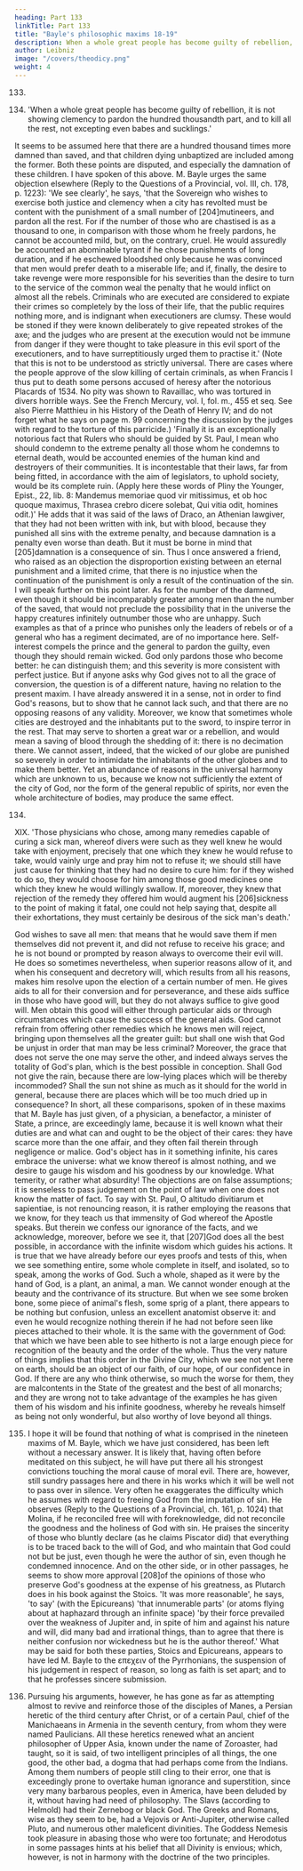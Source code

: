 ```yaml
---
heading: Part 133
linkTitle: Part 133
title: "Bayle's philosophic maxims 18-19"
description: When a whole great people has become guilty of rebellion, it is not showing clemency to pardon the hundred thousandth part
author: Leibniz
image: "/covers/theodicy.png"
weight: 4
---
```



133. 

18. 'When a whole great people has become guilty of rebellion, it is not showing clemency to pardon the hundred thousandth part, and to kill all the rest, not excepting even babes and sucklings.'

It seems to be assumed here that there are a hundred thousand times more damned than saved, and that children dying unbaptized are included among the former. Both these points are disputed, and especially the damnation of these children. I have spoken of this above. M. Bayle urges the same objection elsewhere (Reply to the Questions of a Provincial, vol. III, ch. 178, p. 1223): 'We see clearly', he says, 'that the Sovereign who wishes to exercise both justice and clemency when a city has revolted must be content with the punishment of a small number of [204]mutineers, and pardon all the rest. For if the number of those who are chastised is as a thousand to one, in comparison with those whom he freely pardons, he cannot be accounted mild, but, on the contrary, cruel. He would assuredly be accounted an abominable tyrant if he chose punishments of long duration, and if he eschewed bloodshed only because he was convinced that men would prefer death to a miserable life; and if, finally, the desire to take revenge were more responsible for his severities than the desire to turn to the service of the common weal the penalty that he would inflict on almost all the rebels. Criminals who are executed are considered to expiate their crimes so completely by the loss of their life, that the public requires nothing more, and is indignant when executioners are clumsy. These would be stoned if they were known deliberately to give repeated strokes of the axe; and the judges who are present at the execution would not be immune from danger if they were thought to take pleasure in this evil sport of the executioners, and to have surreptitiously urged them to practise it.' (Note that this is not to be understood as strictly universal. There are cases where the people approve of the slow killing of certain criminals, as when Francis I thus put to death some persons accused of heresy after the notorious Placards of 1534. No pity was shown to Ravaillac, who was tortured in divers horrible ways. See the French Mercury, vol. I, fol. m., 455 et seq. See also Pierre Matthieu in his History of the Death of Henry IV; and do not forget what he says on page m. 99 concerning the discussion by the judges with regard to the torture of this parricide.) 'Finally it is an exceptionally notorious fact that Rulers who should be guided by St. Paul, I mean who should condemn to the extreme penalty all those whom he condemns to eternal death, would be accounted enemies of the human kind and destroyers of their communities. It is incontestable that their laws, far from being fitted, in accordance with the aim of legislators, to uphold society, would be its complete ruin. (Apply here these words of Pliny the Younger, Epist., 22, lib. 8: Mandemus memoriae quod vir mitissimus, et ob hoc quoque maximus, Thrasea crebro dicere solebat, Qui vitia odit, homines odit.)' He adds that it was said of the laws of Draco, an Athenian lawgiver, that they had not been written with ink, but with blood, because they punished all sins with the extreme penalty, and because damnation is a penalty even worse than death. But it must be borne in mind that [205]damnation is a consequence of sin. Thus I once answered a friend, who raised as an objection the disproportion existing between an eternal punishment and a limited crime, that there is no injustice when the continuation of the punishment is only a result of the continuation of the sin. I will speak further on this point later. As for the number of the damned, even though it should be incomparably greater among men than the number of the saved, that would not preclude the possibility that in the universe the happy creatures infinitely outnumber those who are unhappy. Such examples as that of a prince who punishes only the leaders of rebels or of a general who has a regiment decimated, are of no importance here. Self-interest compels the prince and the general to pardon the guilty, even though they should remain wicked. God only pardons those who become better: he can distinguish them; and this severity is more consistent with perfect justice. But if anyone asks why God gives not to all the grace of conversion, the question is of a different nature, having no relation to the present maxim. I have already answered it in a sense, not in order to find God's reasons, but to show that he cannot lack such, and that there are no opposing reasons of any validity. Moreover, we know that sometimes whole cities are destroyed and the inhabitants put to the sword, to inspire terror in the rest. That may serve to shorten a great war or a rebellion, and would mean a saving of blood through the shedding of it: there is no decimation there. We cannot assert, indeed, that the wicked of our globe are punished so severely in order to intimidate the inhabitants of the other globes and to make them better. Yet an abundance of reasons in the universal harmony which are unknown to us, because we know not sufficiently the extent of the city of God, nor the form of the general republic of spirits, nor even the whole architecture of bodies, may produce the same effect.

134. 

XIX. 'Those physicians who chose, among many remedies capable of curing a sick man, whereof divers were such as they well knew he would take with enjoyment, precisely that one which they knew he would refuse to take, would vainly urge and pray him not to refuse it; we should still have just cause for thinking that they had no desire to cure him: for if they wished to do so, they would choose for him among those good medicines one which they knew he would willingly swallow. If, moreover, they knew that rejection of the remedy they offered him would augment his [206]sickness to the point of making it fatal, one could not help saying that, despite all their exhortations, they must certainly be desirous of the sick man's death.'

God wishes to save all men: that means that he would save them if men themselves did not prevent it, and did not refuse to receive his grace; and he is not bound or prompted by reason always to overcome their evil will. He does so sometimes nevertheless, when superior reasons allow of it, and when his consequent and decretory will, which results from all his reasons, makes him resolve upon the election of a certain number of men. He gives aids to all for their conversion and for perseverance, and these aids suffice in those who have good will, but they do not always suffice to give good will. Men obtain this good will either through particular aids or through circumstances which cause the success of the general aids. God cannot refrain from offering other remedies which he knows men will reject, bringing upon themselves all the greater guilt: but shall one wish that God be unjust in order that man may be less criminal? Moreover, the grace that does not serve the one may serve the other, and indeed always serves the totality of God's plan, which is the best possible in conception. Shall God not give the rain, because there are low-lying places which will be thereby incommoded? Shall the sun not shine as much as it should for the world in general, because there are places which will be too much dried up in consequence? In short, all these comparisons, spoken of in these maxims that M. Bayle has just given, of a physician, a benefactor, a minister of State, a prince, are exceedingly lame, because it is well known what their duties are and what can and ought to be the object of their cares: they have scarce more than the one affair, and they often fail therein through negligence or malice. God's object has in it something infinite, his cares embrace the universe: what we know thereof is almost nothing, and we desire to gauge his wisdom and his goodness by our knowledge. What temerity, or rather what absurdity! The objections are on false assumptions; it is senseless to pass judgement on the point of law when one does not know the matter of fact. To say with St. Paul, O altitudo divitiarum et sapientiae, is not renouncing reason, it is rather employing the reasons that we know, for they teach us that immensity of God whereof the Apostle speaks. But therein we confess our ignorance of the facts, and we acknowledge, moreover, before we see it, that [207]God does all the best possible, in accordance with the infinite wisdom which guides his actions. It is true that we have already before our eyes proofs and tests of this, when we see something entire, some whole complete in itself, and isolated, so to speak, among the works of God. Such a whole, shaped as it were by the hand of God, is a plant, an animal, a man. We cannot wonder enough at the beauty and the contrivance of its structure. But when we see some broken bone, some piece of animal's flesh, some sprig of a plant, there appears to be nothing but confusion, unless an excellent anatomist observe it: and even he would recognize nothing therein if he had not before seen like pieces attached to their whole. It is the same with the government of God: that which we have been able to see hitherto is not a large enough piece for recognition of the beauty and the order of the whole. Thus the very nature of things implies that this order in the Divine City, which we see not yet here on earth, should be an object of our faith, of our hope, of our confidence in God. If there are any who think otherwise, so much the worse for them, they are malcontents in the State of the greatest and the best of all monarchs; and they are wrong not to take advantage of the examples he has given them of his wisdom and his infinite goodness, whereby he reveals himself as being not only wonderful, but also worthy of love beyond all things.

135. I hope it will be found that nothing of what is comprised in the nineteen maxims of M. Bayle, which we have just considered, has been left without a necessary answer. It is likely that, having often before meditated on this subject, he will have put there all his strongest convictions touching the moral cause of moral evil. There are, however, still sundry passages here and there in his works which it will be well not to pass over in silence. Very often he exaggerates the difficulty which he assumes with regard to freeing God from the imputation of sin. He observes (Reply to the Questions of a Provincial, ch. 161, p. 1024) that Molina, if he reconciled free will with foreknowledge, did not reconcile the goodness and the holiness of God with sin. He praises the sincerity of those who bluntly declare (as he claims Piscator did) that everything is to be traced back to the will of God, and who maintain that God could not but be just, even though he were the author of sin, even though he condemned innocence. And on the other side, or in other passages, he seems to show more approval [208]of the opinions of those who preserve God's goodness at the expense of his greatness, as Plutarch does in his book against the Stoics. 'It was more reasonable', he says, 'to say' (with the Epicureans) 'that innumerable parts' (or atoms flying about at haphazard through an infinite space) 'by their force prevailed over the weakness of Jupiter and, in spite of him and against his nature and will, did many bad and irrational things, than to agree that there is neither confusion nor wickedness but he is the author thereof.' What may be said for both these parties, Stoics and Epicureans, appears to have led M. Bayle to the επεχειν of the Pyrrhonians, the suspension of his judgement in respect of reason, so long as faith is set apart; and to that he professes sincere submission.

136. Pursuing his arguments, however, he has gone as far as attempting almost to revive and reinforce those of the disciples of Manes, a Persian heretic of the third century after Christ, or of a certain Paul, chief of the Manichaeans in Armenia in the seventh century, from whom they were named Paulicians. All these heretics renewed what an ancient philosopher of Upper Asia, known under the name of Zoroaster, had taught, so it is said, of two intelligent principles of all things, the one good, the other bad, a dogma that had perhaps come from the Indians. Among them numbers of people still cling to their error, one that is exceedingly prone to overtake human ignorance and superstition, since very many barbarous peoples, even in America, have been deluded by it, without having had need of philosophy. The Slavs (according to Helmold) had their Zernebog or black God. The Greeks and Romans, wise as they seem to be, had a Vejovis or Anti-Jupiter, otherwise called Pluto, and numerous other maleficent divinities. The Goddess Nemesis took pleasure in abasing those who were too fortunate; and Herodotus in some passages hints at his belief that all Divinity is envious; which, however, is not in harmony with the doctrine of the two principles.
